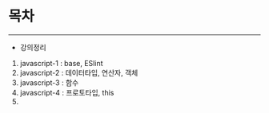 # 목차
---
- 강의정리 

1. javascript-1 : base, ESlint
2. javascript-2 : 데이터타입, 연산자, 객체 
3. javascript-3 : 함수 
4. javascript-4 : 프로토타입, this
5. 

